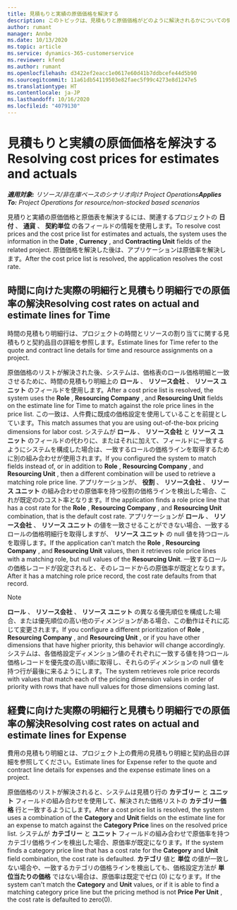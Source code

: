 ```yaml
---
title: 見積もりと実績の原価価格を解決する
description: このトピックは、見積もりと原価価格がどのように解決されるかについての情報を提供します。
author: rumant
manager: Annbe
ms.date: 10/13/2020
ms.topic: article
ms.service: dynamics-365-customerservice
ms.reviewer: kfend
ms.author: rumant
ms.openlocfilehash: d3422ef2eacc1e0617e60d41b7ddbcefe44d5b90
ms.sourcegitcommit: 11a61db54119503e82faec5f99c4273e8d1247e5
ms.translationtype: HT
ms.contentlocale: ja-JP
ms.lasthandoff: 10/16/2020
ms.locfileid: "4079130"
---
```

# <a name="resolving-cost-prices-for-estimates-and-actuals"></a><span data-ttu-id="a6f2a-103">見積もりと実績の原価価格を解決する</span><span class="sxs-lookup"><span data-stu-id="a6f2a-103">Resolving cost prices for estimates and actuals</span></span>

<span data-ttu-id="a6f2a-104">_**適用対象:** リソース/非在庫ベースのシナリオ向け Project Operations_</span><span class="sxs-lookup"><span data-stu-id="a6f2a-104">_**Applies To:** Project Operations for resource/non-stocked based scenarios_</span></span>

<span data-ttu-id="a6f2a-105">見積りと実績の原価価格と原価表を解決するには、関連するプロジェクトの **日付** 、 **通貨** 、 **契約単位** の各フィールドの情報を使用します。</span><span class="sxs-lookup"><span data-stu-id="a6f2a-105">To resolve cost prices and the cost price list for estimates and actuals, the system uses the information in the **Date** , **Currency** , and **Contracting Unit** fields of the related project.</span></span> <span data-ttu-id="a6f2a-106">原価価格を解決した後は、アプリケーションは原価率を解決します。</span><span class="sxs-lookup"><span data-stu-id="a6f2a-106">After the cost price list is resolved, the application resolves the cost rate.</span></span>

## <a name="resolving-cost-rates-on-actual-and-estimate-lines-for-time"></a><span data-ttu-id="a6f2a-107">時間に向けた実際の明細行と見積もり明細行での原価率の解決</span><span class="sxs-lookup"><span data-stu-id="a6f2a-107">Resolving cost rates on actual and estimate lines for Time</span></span>

<span data-ttu-id="a6f2a-108">時間の見積もり明細行は、プロジェクトの時間とリソースの割り当てに関する見積もりと契約品目の詳細を参照します。</span><span class="sxs-lookup"><span data-stu-id="a6f2a-108">Estimate lines for Time refer to the quote and contract line details for time and resource assignments on a project.</span></span>

<span data-ttu-id="a6f2a-109">原価価格のリストが解決された後、システムは、価格表のロール価格明細と一致させるために、時間の見積もり明細上の **ロール** 、 **リソース会社** 、 **リソース ユニット** のフィールドを使用します。</span><span class="sxs-lookup"><span data-stu-id="a6f2a-109">After a cost price list is resolved, the system uses the **Role** , **Resourcing Company** , and **Resourcing Unit** fields on the estimate line for Time to match against the role price lines in the price list.</span></span> <span data-ttu-id="a6f2a-110">この一致は、人件費に既成の価格設定を使用していることを前提としています。</span><span class="sxs-lookup"><span data-stu-id="a6f2a-110">This match assumes that you are using out-of-the-box pricing dimensions for labor cost.</span></span> <span data-ttu-id="a6f2a-111">システムが **ロール** 、 **リソース会社** と **リソース ユニット** のフィールドの代わりに、またはそれに加えて、フィールドに一致するようにシステムを構成した場合は、一致するロールの価格ラインを取得するために別の組み合わせが使用されます。</span><span class="sxs-lookup"><span data-stu-id="a6f2a-111">If you configured the system to match fields instead of, or in addition to **Role** , **Resourcing Company** , and **Resourcing Unit** , then a different combination will be used to retrieve a matching role price line.</span></span> <span data-ttu-id="a6f2a-112">アプリケーションが、 **役割** 、 **リソース会社** 、 **リソース ユニット** の組み合わせの原価率を持つ役割の価格ラインを検出した場合、これが既定ののコスト率となります。</span><span class="sxs-lookup"><span data-stu-id="a6f2a-112">If the application finds a role price line that has a cost rate for the **Role** , **Resourcing Company** , and **Resourcing Unit** combination, that is the default cost rate.</span></span> <span data-ttu-id="a6f2a-113">アプリケーションが **ロール** 、 **リソース会社** 、 **リソース ユニット** の値を一致させることができない場合、一致するロールの価格明細行を取得しますが、 **リソース ユニット** の null 値を持つロールを取得します。</span><span class="sxs-lookup"><span data-stu-id="a6f2a-113">If the application can't match the **Role** , **Resourcing Company** , and **Resourcing Unit** values, then it retrieves role price lines with a matching role, but null values of the **Resourcing Unit**.</span></span> <span data-ttu-id="a6f2a-114">一致するロールの価格レコードが設定されると、そのレコードからの原価率が既定となります。</span><span class="sxs-lookup"><span data-stu-id="a6f2a-114">After it has a matching role price record, the cost rate defaults from that record.</span></span> 

> [!NOTE]
> <span data-ttu-id="a6f2a-115">**ロール** 、 **リソース会社** 、 **リソース ユニット** の異なる優先順位を構成した場合、または優先順位の高い他のディメンジョンがある場合、この動作はそれに応じて変更されます。</span><span class="sxs-lookup"><span data-stu-id="a6f2a-115">If you configure a different prioritization of **Role** , **Resourcing Company** , and **Resourcing Unit** , or if you have other dimensions that have higher priority, this behavior will change accordingly.</span></span> <span data-ttu-id="a6f2a-116">システムは、各価格設定ディメンション値のそれぞれに一致する値を持つロール価格レコードを優先度の高い順に取得し、それらのディメンションの null 値を持つ行が最後に来るようにします。</span><span class="sxs-lookup"><span data-stu-id="a6f2a-116">The system retrieves role price records with values that match each of the pricing dimension values in order of priority with rows that have null values for those dimensions coming last.</span></span>

## <a name="resolving-cost-rates-on-actual-and-estimate-lines-for-expense"></a><span data-ttu-id="a6f2a-117">経費に向けた実際の明細行と見積もり明細行での原価率の解決</span><span class="sxs-lookup"><span data-stu-id="a6f2a-117">Resolving cost rates on actual and estimate lines for Expense</span></span>

<span data-ttu-id="a6f2a-118">費用の見積もり明細とは、プロジェクト上の費用の見積もり明細と契約品目の詳細を参照してください。</span><span class="sxs-lookup"><span data-stu-id="a6f2a-118">Estimate lines for Expense refer to the quote and contract line details for expenses and the expense estimate lines on a project.</span></span>

<span data-ttu-id="a6f2a-119">原価価格のリストが解決されると、システムは見積り行の **カテゴリー** と **ユニット** フィールドの組み合わせを使用して、解決された価格リストの **カテゴリー価格** 行と一致するようにします。</span><span class="sxs-lookup"><span data-stu-id="a6f2a-119">After a cost price list is resolved, the system uses a combination of the **Category** and **Unit** fields on the estimate line for an expense to match against the **Category Price** lines on the resolved price list.</span></span> <span data-ttu-id="a6f2a-120">システムが **カテゴリー** と **ユニット** フィールドの組み合わせで原価率を持つカテゴリ価格ラインを検出した場合、原価率が既定になります。</span><span class="sxs-lookup"><span data-stu-id="a6f2a-120">If the system finds a category price line that has a cost rate for the **Category** and **Unit** field combination, the cost rate is defaulted.</span></span> <span data-ttu-id="a6f2a-121">**カテゴリ** 値と **単位** の値が一致しない場合や、一致するカテゴリの価格ラインを検出しても、価格設定方法が **単位当たりの価格** ではない場合は、原価率は既定でゼロ (0) になります。</span><span class="sxs-lookup"><span data-stu-id="a6f2a-121">If the system can't match the **Category** and **Unit** values, or if it is able to find a matching category price line but the pricing method is not **Price Per Unit** , the cost rate is defaulted to zero(0).</span></span>
